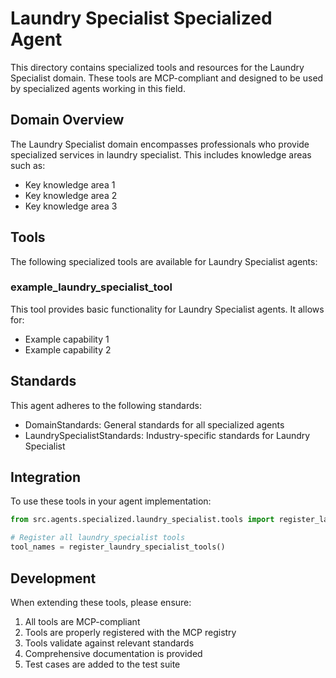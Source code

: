 # Laundry Specialist Specialized Agent

This directory contains specialized tools and resources for the Laundry Specialist domain. These tools are MCP-compliant and designed to be used by specialized agents working in this field.

## Domain Overview

The Laundry Specialist domain encompasses professionals who provide specialized services in laundry specialist. This includes knowledge areas such as:

- Key knowledge area 1
- Key knowledge area 2
- Key knowledge area 3

## Tools

The following specialized tools are available for Laundry Specialist agents:

### example_laundry_specialist_tool

This tool provides basic functionality for Laundry Specialist agents. It allows for:

- Example capability 1
- Example capability 2

## Standards

This agent adheres to the following standards:

- DomainStandards: General standards for all specialized agents
- LaundrySpecialistStandards: Industry-specific standards for Laundry Specialist

## Integration

To use these tools in your agent implementation:

```python
from src.agents.specialized.laundry_specialist.tools import register_laundry_specialist_tools

# Register all laundry_specialist tools
tool_names = register_laundry_specialist_tools()
```

## Development

When extending these tools, please ensure:

1. All tools are MCP-compliant
2. Tools are properly registered with the MCP registry
3. Tools validate against relevant standards
4. Comprehensive documentation is provided
5. Test cases are added to the test suite
